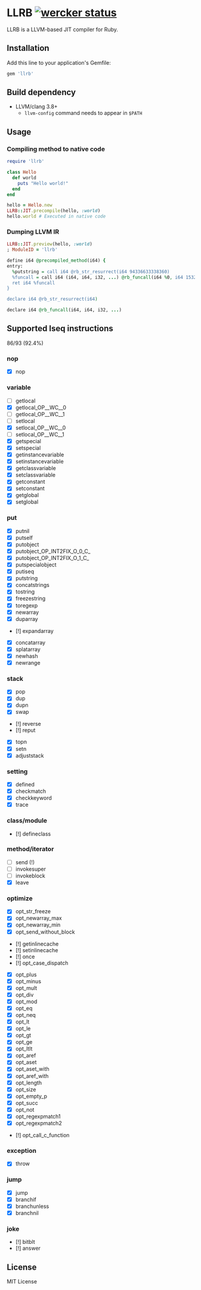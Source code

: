 # LLRB [![wercker status](https://app.wercker.com/status/71d808ff9de7f4f411714d40f9e99127/s/master "wercker status")](https://app.wercker.com/project/byKey/71d808ff9de7f4f411714d40f9e99127)

LLRB is a LLVM-based JIT compiler for Ruby.

## Installation

Add this line to your application's Gemfile:

```ruby
gem 'llrb'
```

## Build dependency

- LLVM/clang 3.8+
  - `llvm-config` command needs to appear in `$PATH`

## Usage
### Compiling method to native code

```rb
require 'llrb'

class Hello
  def world
    puts "Hello world!"
  end
end

hello = Hello.new
LLRB::JIT.precompile(hello, :world)
hello.world # Executed in native code
```

### Dumping LLVM IR

```rb
LLRB::JIT.preview(hello, :world)
; ModuleID = 'llrb'

define i64 @precompiled_method(i64) {
entry:
  %putstring = call i64 @rb_str_resurrect(i64 94336633338360)
  %funcall = call i64 (i64, i64, i32, ...) @rb_funcall(i64 %0, i64 15329, i32 1, i64 %putstring)
  ret i64 %funcall
}

declare i64 @rb_str_resurrect(i64)

declare i64 @rb_funcall(i64, i64, i32, ...)
```

## Supported Iseq instructions

86/93 (92.4%)

### nop
- [x] nop

### variable
- [ ] getlocal
- [x] getlocal\_OP\_\_WC\_\_0
- [ ] getlocal\_OP\_\_WC\_\_1
- [ ] setlocal
- [x] setlocal\_OP\_\_WC\_\_0
- [ ] setlocal\_OP\_\_WC\_\_1
- [x] getspecial
- [x] setspecial
- [x] getinstancevariable
- [x] setinstancevariable
- [x] getclassvariable
- [x] setclassvariable
- [x] getconstant
- [x] setconstant
- [x] getglobal
- [x] setglobal

### put
- [x] putnil
- [x] putself
- [x] putobject
- [x] putobject\_OP\_INT2FIX\_O\_0\_C\_
- [x] putobject\_OP\_INT2FIX\_O\_1\_C\_
- [x] putspecialobject
- [x] putiseq
- [x] putstring
- [x] concatstrings
- [x] tostring
- [x] freezestring
- [x] toregexp
- [x] newarray
- [x] duparray
- [!] expandarray
- [x] concatarray
- [x] splatarray
- [x] newhash
- [x] newrange

### stack
- [x] pop
- [x] dup
- [x] dupn
- [x] swap
- [!] reverse
- [!] reput
- [x] topn
- [x] setn
- [x] adjuststack

### setting
- [x] defined
- [x] checkmatch
- [x] checkkeyword
- [x] trace

### class/module
- [!] defineclass

### method/iterator
- [ ] send (!)
- [ ] invokesuper
- [ ] invokeblock
- [x] leave

### optimize
- [x] opt\_str\_freeze
- [x] opt\_newarray\_max
- [x] opt\_newarray\_min
- [x] opt\_send\_without\_block
- [!] getinlinecache
- [!] setinlinecache
- [!] once
- [!] opt\_case\_dispatch
- [x] opt\_plus
- [x] opt\_minus
- [x] opt\_mult
- [x] opt\_div
- [x] opt\_mod
- [x] opt\_eq
- [x] opt\_neq
- [x] opt\_lt
- [x] opt\_le
- [x] opt\_gt
- [x] opt\_ge
- [x] opt\_ltlt
- [x] opt\_aref
- [x] opt\_aset
- [x] opt\_aset\_with
- [x] opt\_aref\_with
- [x] opt\_length
- [x] opt\_size
- [x] opt\_empty\_p
- [x] opt\_succ
- [x] opt\_not
- [x] opt\_regexpmatch1
- [x] opt\_regexpmatch2
- [!] opt\_call\_c\_function

### exception
- [x] throw

### jump
- [x] jump
- [x] branchif
- [x] branchunless
- [x] branchnil

### joke
- [!] bitblt
- [!] answer

## License

MIT License
